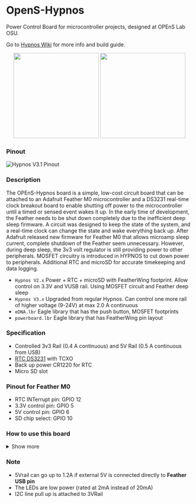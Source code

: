 # OpenS-Hypnos
Power Control Board for microcontroller projects, designed at OPEnS Lab OSU.

Go to [Hypnos Wiki](https://github.com/OPEnSLab-OSU/OPEnS-Lab-Home/wiki/Hypnos) for more info and build guide.

<p align="center">
 <img  src="https://i.postimg.cc/wvYhQfXq/Hypnos-Top.jpg" width="230">   
 <img src="https://i.postimg.cc/s2hYSdZH/Hypnos-Bottom.jpg" width="230">
</p>

### Pinout
![Hypnos V3.1 Pinout](https://user-images.githubusercontent.com/48141945/81597849-39e83080-937b-11ea-8c21-32288e75d8c6.png)

### Description
The OPEnS-Hypnos board is a simple, low-cost circuit board that can be attached to an Adafruit Feather M0 microcontroller and a DS3231 real-time clock breakout board to enable shutting off power to the microcontroller until a timed or sensed event wakes it up.
In the early time of development, the Feather needs to be shut down completely due to the inefficient  deep sleep firmware.
A circuit was designed to keep the state of the system, and a real-time clock can change the state and wake everything back up.
After Adafruit released new firmware for Feather M0 that allows microamp sleep current, complete shutdown of the Feather seem unnecessary.
However, during deep sleep, the 3v3 volt regulator is still providing power to other peripherals. 
MOSFET circuitry is introduced in HYPNOS to cut down power to peripherals. Additional RTC and microSD for accurate timekeeping and data logging.

* `Hypnos V2.x` Power + RTC + microSD with FeatherWing footprint. Allow control on 3.3V and VUSB rail. Using MOSFET circuit and Feather deep sleep
* `Hypnos V3.x` Upgraded from regular Hypnos. Can control one more rail of higher voltage (9-24V) at max 2.0 A continuous
* `eDNA.lbr` Eagle library that has the push button, MOSFET footprints
* `powerboard.lbr` Eagle library that has FeatherWing pin layout

### Specification
* Controlled 3v3 Rail (0.4 A continuous) and 5V Rail (0.5 A continuous from USB)
* [RTC DS3231](https://datasheets.maximintegrated.com/en/ds/DS3231.pdf) with TCXO
* Back up power CR1220 for RTC
* Micro SD slot

### Pinout for Feather M0
* RTC INTerrupt pin: GPIO 12
* 3.3V control pin: GPIO 5
* 5V control pin: GPIO 6
* SD chip select: GPIO 10

### How to use this board
<details>
<summary>Show more</summary>

### Important ! 3v3 RAIL ! 

Any I2C device behind [Adafruit I2C Multiplexer](https://www.adafruit.com/product/2717) does not need to be powered. We have tested the system with the Multiplexer turn off without the I2C line hanging.

Remember to power the 3.3Rail before initializing/communicating with uSD card, RTC, and I2C devices.

### Which rail to which?
<p align="center">
<img align="center" src="https://i.postimg.cc/fRQR8G30/Hypnos-Diagram-3-2.png" width="50%">
</p>

* **Feather Rail:** connects directly to your Feather. Anything connected to this rail will have their power constantly on and only turn off in **Shipment Mode**. Power Control will not work on this rail.

* **Sensor/Power Rail:** connects directly to your sensor board which you wish to turn the power on/off. The 5VUSB pin and 3V pin are controlled within the rail. Digital and Analog pins on this rail connect directly to the Feather. Extra 3V|5V with LEDs are for an external plug for prototyping.

### To control the power rails:

<img align="right" src="https://i.postimg.cc/vmc9yRzH/Hypnos-Trace-1.png" width="40%">

* **3v3 rail**: Set `PIN 5` of the Feather to **LOW** for closed circuit (conduct), otherwise, the pin is pulled HIGH for open circuit (not conduct).

* **5V rail**: Set `PIN 6` to **HIGH** for closed circuit (conduct), the PIN is pulled LOW for open circuit

* **+V rail**: This pin shares control with the 5V rail. Set `PIN 6` to **HIGH** for closed circuit (conduct), the PIN is pulled LOW for open circuit

**SD card:** Chip Select `PIN 10`, **required** 3.3Rail power, normal SPI communication

**RTC DS3231:** INT-errupt `PIN 12`, **required** 3.3Rail power, I2C pull up attached to 3.3Rail

**Note:** If you need a GPIO pin **AND** you are not using one of the 3V or 5V rails, you are able to free the GPIO pin for use by cutting the trace of the rail that is not used. 

### Shipment Mode
Short the `GND` and `EN` will turn off the 3.3V regulator temporarily. The male header + Jumper cap is a great combination. Once the jumper cap is removed, the Feather will boot up normally and resume operation.

</details>

### Note
* 5Vrail can go up to 1.2A if external 5V is connected directly to **Feather USB pin**
* The LEDs are low power (rated at 2mA instead of 20mA)
* I2C line pull up is attached to 3VRail

